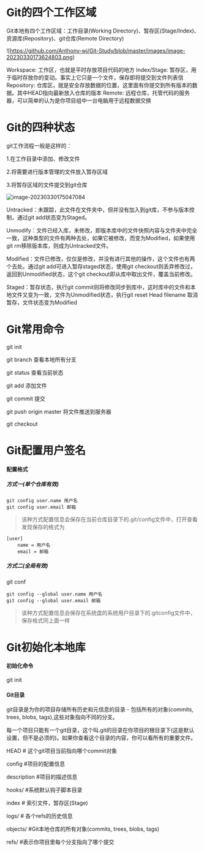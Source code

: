 # Git的四个工作区域



Git本地有四个工作区域：工作目录(Working Directory)、暂存区(Stage/Index)、资源库(Repository)、git仓库(Remote Directory)

![https://github.com/Anthony-wj/Git-Study/blob/master/images/image-20230330173624803.png)

Workspace: 工作区，也就是平时存放项目代码的地方
Index/Stage: 暂存区，用于临时存放你的变动。事实上它只是一个文件，保存即将提交到文件列表信
Repository: 仓库区，就是安全存放数据的位置，这里面有你提交到所有版本的数据。其中HEAD指向最新放入仓库的版本
Remote: 远程仓库，托管代码的服务器，可以简单的认为是你项目组中一台电脑用于远程数据交换



# Git的四种状态

git工作流程一般是这样的：

1.在工作目录中添加、修改文件

2.将需要进行版本管理的文件放入暂存区域

3.将暂存区域的文件提交到git仓库

![image-20230330175047084](D:\project\Git\images\image-20230330175047084.png)

Untracked：未跟踪，此文件在文件夹中，但并没有加入到git库，不参与版本控制，通过git add状态变为Staged。

Unmodify：文件已经入库，未修改，即版本库中的文件快照内容与文件夹中完全一致，这种类型的文件有两种去处，如果它被修改，而变为Modified，如果使用git rm移除版本库，则成为Untracked文件。

Modified：文件已修改，仅仅是修改，并没有进行其他的操作，这个文件也有两个去处。通过git add可进入暂存staged状态，使用git checkout则丢弃修改过，返回到Unmodified状态，这个git checkout即从库中取出文件，覆盖当前修改。

Staged：暂存状态，执行git commit则将修改同步到库中，这时库中的文件和本地文件又变为一致，文件为Unmodified状态，执行git reset Head filename 取消暂存，文件状态变为Modified



# Git常用命令

git init

git branch 查看本地所有分支

git status 查看当前状态

git add 添加文件

git commit 提交

git push origin master 将文件推送到服务器

git checkout 

# Git配置用户签名

#### 配置格式

##### 方式一(单个仓库有效)

```
git config user.name 用户名
git config user.email 邮箱
```

> 该种方式配置信息会保存在当前仓库目录下的.git/config文件中，打开查看发现保存的格式为

```
[user]
	name = 用户名
	email = 邮箱
```

##### 方式二(全局有效)

git conf

```
git config --global user.name 用户名
git config --global user.email 邮箱
```

> 该种方式配置信息会保存在系统盘的系统用户目录下的.gitconfig文件中，保存格式同上面一样

# Git初始化本地库

#### 初始化命令

git init

#### Git目录

git目录是为你的项目存储所有历史和元信息的目录 - 包括所有的对象(commits, trees, blobs, tags),这些对象指向不同的分支。

每一个项目只能有一个git目录，这个叫.git的目录在你项目的根目录下(这是默认设置，但不是必须的)。如果你查看这个目录的内容，你可以看所有的重要文件。

HEAD  # 这个git项目当前指向哪个commit对象

config  #项目的配置信息

description  #项目的描述信息

hooks/  #系统默认钩子脚本目录

index   # 索引文件，暂存区(Stage)

logs/   # 各个refs的历史信息  

objects/   #Git本地仓库的所有对象(commits, trees, blobs, tags)

refs/   #表示你项目里每个分支指向了哪个提交